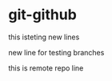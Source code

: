 # git-github




this isteting new lines 


new line for testing branches

this is remote repo line

